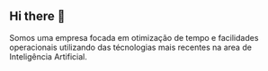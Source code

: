 ## Hi there 👋

Somos uma empresa focada em otimização de tempo e facilidades operacionais utilizando das técnologias mais recentes na area de Inteligência Artificial.
